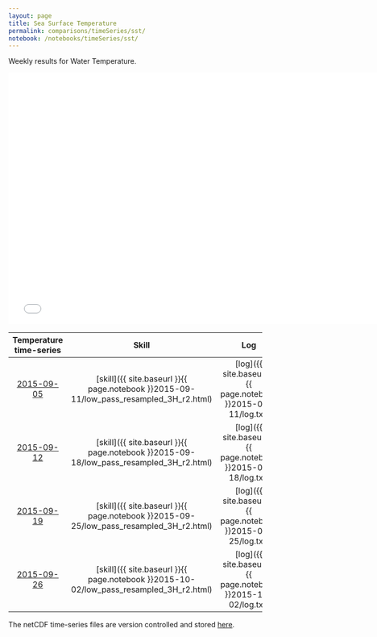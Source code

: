 ```yaml
---
layout: page
title: Sea Surface Temperature
permalink: comparisons/timeSeries/sst/
notebook: /notebooks/timeSeries/sst/
---
```


Weekly results for Water Temperature.

<iframe width="750" height="500" frameBorder="0" src="{{ site.baseurl }}{{ page.notebook }}2015-10-02/mapa.html" name="iframe"> <p>Your browser does not support iframes.</p> </iframe>


| Temperature time-series                                                                            | Skill                                                                | Log                                                            |
|:--------------------------------------------------------------------------------------------------:|:--------------------------------------------------------------------:|:--------------------------------------------------------------:|
| <a href="{{ site.baseurl }}{{ page.notebook }}2015-09-11/mapa.html" target="iframe">2015-09-05</a> | [skill]({{ site.baseurl }}{{ page.notebook }}2015-09-11/low_pass_resampled_3H_r2.html)  | [log]({{ site.baseurl }}{{ page.notebook }}2015-09-11/log.txt) |
| <a href="{{ site.baseurl }}{{ page.notebook }}2015-09-18/mapa.html" target="iframe">2015-09-12</a> | [skill]({{ site.baseurl }}{{ page.notebook }}2015-09-18/low_pass_resampled_3H_r2.html)  | [log]({{ site.baseurl }}{{ page.notebook }}2015-09-18/log.txt) |
| <a href="{{ site.baseurl }}{{ page.notebook }}2015-09-25/mapa.html" target="iframe">2015-09-19</a> | [skill]({{ site.baseurl }}{{ page.notebook }}2015-09-25/low_pass_resampled_3H_r2.html)  | [log]({{ site.baseurl }}{{ page.notebook }}2015-09-25/log.txt) |
| <a href="{{ site.baseurl }}{{ page.notebook }}2015-10-02/mapa.html" target="iframe">2015-09-26</a> | [skill]({{ site.baseurl }}{{ page.notebook }}2015-10-02/low_pass_resampled_3H_r2.html)  | [log]({{ site.baseurl }}{{ page.notebook }}2015-10-02/log.txt) |

The netCDF time-series files are version controlled and stored [here](https://github.com/ocefpaf/secoora/tree/gh-pages/notebooks/timeSeries/sst).
